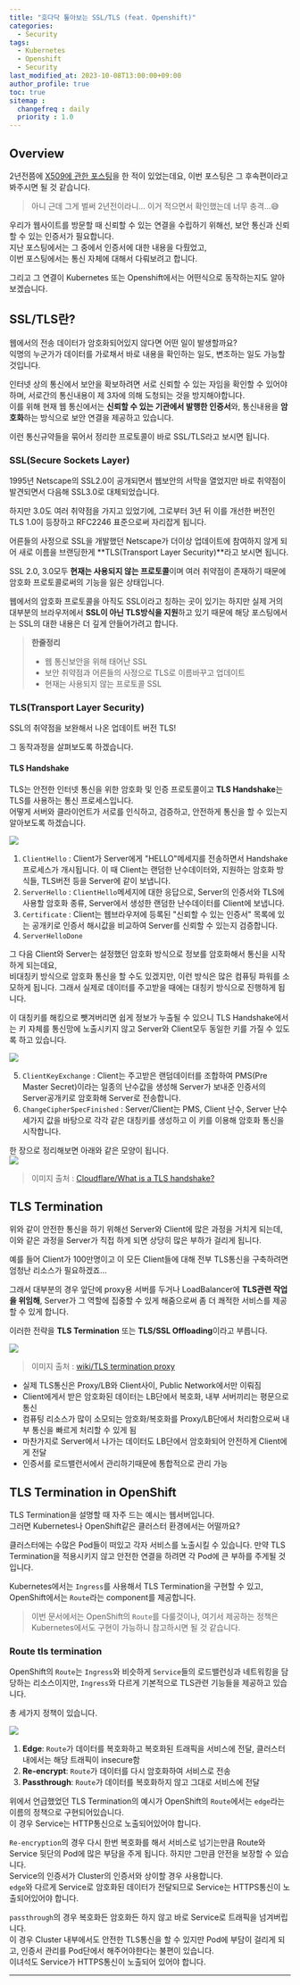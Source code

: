 ```yaml
---
title: "호다닥 톺아보는 SSL/TLS (feat. Openshift)"
categories: 
  - Security
tags:
  - Kubernetes
  - Openshift
  - Security
last_modified_at: 2023-10-08T13:00:00+09:00
author_profile: true
toc: true
sitemap :
  changefreq : daily
  priority : 1.0
---
```


## Overview
2년전쯤에 [X509에 관한 포스팅](https://gruuuuu.github.io/security/what-is-x509/)을 한 적이 있었는데요, 이번 포스팅은 그 후속편이라고 봐주시면 될 것 같습니다.  

>아니 근데 그게 벌써 2년전이라니... 이거 적으면서 확인했는데 너무 충격...😅  

우리가 웹사이트를 방문할 때 신뢰할 수 있는 연결을 수립하기 위해선, 보안 통신과 신뢰할 수 있는 인증서가 필요합니다.  
지난 포스팅에서는 그 중에서 인증서에 대한 내용을 다뤘었고,  
이번 포스팅에서는 통신 자체에 대해서 다뤄보려고 합니다.  

그리고 그 연결이 Kubernetes 또는 Openshift에서는 어떤식으로 동작하는지도 알아보겠습니다.  

## SSL/TLS란?

웹에서의 전송 데이터가 암호화되어있지 않다면 어떤 일이 발생할까요?  
익명의 누군가가 데이터를 가로채서 바로 내용을 확인하는 일도, 변조하는 일도 가능할 것입니다.  

인터넷 상의 통신에서 보안을 확보하려면 서로 신뢰할 수 있는 자임을 확인할 수 있어야 하며, 서로간의 통신내용이 제 3자에 의해 도청되는 것을 방지해야합니다.  
이를 위해 현재 웹 통신에서는 **신뢰할 수 있는 기관에서 발행한 인증서**와, 통신내용을 **암호화**하는 방식으로 보안 연결을 제공하고 있습니다.  

이런 통신규약들을 묶어서 정리한 프로토콜이 바로 SSL/TLS라고 보시면 됩니다.  

### SSL(Secure Sockets Layer)
1995년 Netscape의 SSL2.0이 공개되면서 웹보안의 서막을 열었지만 바로 취약점이 발견되면서 다음해 SSL3.0로 대체되었습니다.  

하지만 3.0도 여러 취약점을 가지고 있었기에, 그로부터 3년 뒤 이를 개선한 버전인 TLS 1.0이 등장하고 RFC2246 표준으로써 자리잡게 됩니다.   

어른들의 사정으로 SSL을 개발했던 Netscape가 더이상 업데이트에 참여하지 않게 되어 새로 이름을 브랜딩한게 **TLS(Transport Layer Security)**라고 보시면 됩니다.  

SSL 2.0, 3.0모두 **현재는 사용되지 않는 프로토콜**이며 여러 취약점이 존재하기 때문에 암호화 프로토콜로써의 기능을 잃은 상태입니다.   

웹에서의 암호화 프로토콜을 아직도 SSL이라고 칭하는 곳이 있기는 하지만 실제 거의 대부분의 브라우저에서 **SSL이 아닌 TLS방식을 지원**하고 있기 때문에 해당 포스팅에서는 SSL의 대한 내용은 더 깊게 안들어가려고 합니다.  

>**한줄정리**
>- 웹 통신보안을 위해 태어난 SSL
>- 보안 취약점과 어른들의 사정으로 TLS로 이름바꾸고 업데이트
>- 현재는 사용되지 않는 프로토콜 SSL

### TLS(Transport Layer Security)
SSL의 취약점을 보완해서 나온 업데이트 버전 TLS!  

그 동작과정을 살펴보도록 하겠습니다.  

#### TLS Handshake
TLS는 안전한 인터넷 통신을 위한 암호화 및 인증 프로토콜이고 **TLS Handshake**는 TLS를 사용하는 통신 프로세스입니다.  
어떻게 서버와 클라이언트가 서로를 인식하고, 검증하고, 안전하게 통신을 할 수 있는지 알아보도록 하겠습니다.  

![](https://raw.githubusercontent.com/GRuuuuu/hololy-img-repo/main/2021-08-29-what-is-x509/14.png)  

1. `ClientHello` : Client가 Server에게 "HELLO"메세지를 전송하면서 Handshake 프로세스가 개시됩니다. 이 때 Client는 랜덤한 난수데이터와, 지원하는 암호화 방식들, TLS버전 등을 Server에 같이 보냅니다.  
2. `ServerHello` : `ClientHello`메세지에 대한 응답으로, Server의 인증서와 TLS에 사용할 암호화 종류, Server에서 생성한 랜덤한 난수데이터를 Client에 보냅니다.  
3. `Certificate` : Client는 웹브라우저에 등록된 "신뢰할 수 있는 인증서" 목록에 있는 공개키로 인증서 해시값을 비교하여 Server를 신뢰할 수 있는지 검증합니다.  
4. `ServerHelloDone`

그 다음 Client와 Server는 설정했던 암호화 방식으로 정보를 암호화해서 통신을 시작하게 되는데요,  
비대칭키 방식으로 암호화 통신을 할 수도 있겠지만, 이런 방식은 많은 컴퓨팅 파워를 소모하게 됩니다. 그래서 실제로 데이터를 주고받을 때에는 대칭키 방식으로 진행하게 됩니다.  

이 대칭키를 해킹으로 뺏겨버리면 쉽게 정보가 누출될 수 있으니 TLS Handshake에서는 키 자체를 통신망에 노출시키지 않고 Server와 Client모두 동일한 키를 가질 수 있도록 하고 있습니다.  

![](https://raw.githubusercontent.com/GRuuuuu/hololy-img-repo/main/2021-08-29-what-is-x509/15.png)   

5. `ClientKeyExchange` : Client는 주고받은 랜덤데이터를 조합하여 PMS(Pre Master Secret)이라는 일종의 난수값을 생성해 Server가 보내준 인증서의 Server공개키로 암호화해 Server로 전송합니다.  
6. `ChangeCipherSpecFinished` : Server/Client는 PMS, Client 난수, Server 난수 세가지 값을 바탕으로 각각 같은 대칭키를 생성하고 이 키를 이용해 암호화 통신을 시작합니다.  

한 장으로 정리해보면 아래와 같은 모양이 됩니다.  
![](https://raw.githubusercontent.com/GRuuuuu/hololy-img-repo/main/2023-10-08-tls-termination/1.png)  
> 이미지 출처 : [Cloudflare/What is a TLS handshake?](https://www.cloudflare.com/learning/ssl/what-happens-in-a-tls-handshake/)  


## TLS Termination
위와 같이 안전한 통신을 하기 위해선 Server와 Client에 많은 과정을 거치게 되는데, 이와 같은 과정을 Server가 직접 하게 되면 상당히 많은 부하가 걸리게 됩니다.  

예를 들어 Client가 100만명이고 이 모든 Client들에 대해 전부 TLS통신을 구축하려면 엄청난 리소스가 필요하겠죠...  

그래서 대부분의 경우 앞단에 proxy용 서버를 두거나 LoadBalancer에 **TLS관련 작업을 위임해**, Server가 그 역할에 집중할 수 있게 해줌으로써 좀 더 쾌적한 서비스를 제공할 수 있게 합니다.  

이러한 전략을 **TLS Termination** 또는 **TLS/SSL Offloading**이라고 부릅니다.  

![](https://raw.githubusercontent.com/GRuuuuu/hololy-img-repo/main/2023-10-08-tls-termination/2.png)   
> 이미지 출처 : [wiki/TLS termination proxy](https://en.wikipedia.org/wiki/TLS_termination_proxy)   

- 실제 TLS통신은 Proxy/LB와 Client사이, Public Network에서만 이뤄짐
- Client에게서 받은 암호화된 데이터는 LB단에서 복호화, 내부 서버끼리는 평문으로 통신
- 컴퓨팅 리소스가 많이 소모되는 암호화/복호화를 Proxy/LB단에서 처리함으로써 내부 통신을 빠르게 처리할 수 있게 됨
- 마찬가지로 Server에서 나가는 데이터도 LB단에서 암호화되어 안전하게 Client에게 전달
- 인증서를 로드밸런서에서 관리하기때문에 통합적으로 관리 가능


## TLS Termination in OpenShift
TLS Termination을 설명할 때 자주 드는 예시는 웹서버입니다.  
그러면 Kubernetes나 OpenShift같은 클러스터 환경에서는 어떨까요?  

클러스터에는 수많은 Pod들이 떠있고 각자 서비스를 노출시킬 수 있습니다. 만약 TLS Termination을 적용시키지 않고 안전한 연결을 하려면 각 Pod에 큰 부하를 주게될 것입니다.  

Kubernetes에서는 `Ingress`를 사용해서 TLS Termination을 구현할 수 있고,  
OpenShift에서는 `Route`라는 component를 제공합니다.  

>이번 문서에서는 OpenShift의 `Route`를 다룰것이나, 여기서 제공하는 정책은 Kubernetes에서도 구현이 가능하니 참고하시면 될 것 같습니다.  

### Route tls termination
OpenShift의 `Route`는 `Ingress`와 비슷하게 `Service`들의 로드밸런싱과 네트워킹을 담당하는 리소스이지만, `Ingress`와 다르게 기본적으로 TLS관련 기능들을 제공하고 있습니다.  

총 세가지 정책이 있습니다.  

![](https://raw.githubusercontent.com/GRuuuuu/hololy-img-repo/main/2023-10-08-tls-termination/3.png)    

1. **Edge**: `Route`가 데이터를 복호화하고 복호화된 트래픽을 서비스에 전달, 클러스터 내에서는 해당 트래픽이 insecure함
2. **Re-encrypt**: `Route`가 데이터를 다시 암호화하여 서비스로 전송   
3. **Passthrough**: `Route`가 데이터를 복호화하지 않고 그대로 서비스에 전달  

위에서 언급했었던 TLS Termination의 예시가 OpenShift의 `Route`에서는 `edge`라는 이름의 정책으로 구현되어있습니다.  
이 경우 Service는 HTTP통신으로 노출되어있어야 합니다.  

`Re-encryption`의 경우 다시 한번 복호화를 해서 서비스로 넘기는만큼 Route와 Service 뒷단의 Pod에 많은 부담을 주게 됩니다. 하지만 그만큼 안전을 보장할 수 있습니다.  
Service의 인증서가 Cluster의 인증서와 상이할 경우 사용합니다.  
`edge`와 다르게 Service로 암호화된 데이터가 전달되므로 Service는 HTTPS통신이 노출되어있어야 합니다.  

`passthrough`의 경우 복호화든 암호화든 하지 않고 바로 Service로 트래픽을 넘겨버립니다.  
이 경우 Cluster 내부에서도 안전한 TLS통신을 할 수 있지만 Pod에 부담이 걸리게 되고, 인증서 관리를 Pod단에서 해주어야한다는 불편이 있습니다.  
이녀석도 Service가 HTTPS통신이 노출되어 있어야 합니다.  

----